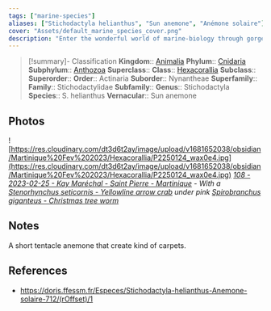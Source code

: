 ```yaml
---
tags: ["marine-species"]
aliases: ["Stichodactyla helianthus", "Sun anemone", "Anémone solaire"]
cover: "Assets/default_marine_species_cover.png"
description: "Enter the wonderful world of marine-biology through gorgeous underwater pictures of marine animals. Actinaria is the order of commonly named sea anemone. You know, the animal that shelter the clown fish!"
---
```

> [!summary]- Classification
**Kingdom**:: [Animalia](Animalia.md)
**Phylum**:: [Cnidaria](Cnidaria.md)
**Subphylum**:: [Anthozoa](Anthozoa.md)
**Superclass**::
**Class**:: [Hexacorallia](Hexacorallia.md)
**Subclass**::
**Superorder**::
**Order**:: Actinaria
**Suborder**:: Nynantheae
**Superfamily**::
**Family**:: Stichodactylidae
**Subfamily**::
**Genus**:: Stichodactyla
**Species**:: S. helianthus
**Vernacular**:: Sun anemone

## Photos
![https://res.cloudinary.com/dt3d6t2ay/image/upload/v1681652038/obsidian/Martinique%20Fev%202023/Hexacorallia/P2250124_wax0e4.jpg](https://res.cloudinary.com/dt3d6t2ay/image/upload/v1681652038/obsidian/Martinique%20Fev%202023/Hexacorallia/P2250124_wax0e4.jpg)
*[108 - 2023-02-25 - Kay Maréchal - Saint Pierre - Martinique](108%20-%202023-02-25%20-%20Kay%20Maréchal%20-%20Saint%20Pierre%20-%20Martinique.md) - With a [Stenorhynchus seticornis - Yellowline arrow crab](Stenorhynchus%20seticornis%20-%20Yellowline%20arrow%20crab.md) under pink [Spirobranchus giganteus - Christmas tree worm](Spirobranchus%20giganteus%20-%20Christmas%20tree%20worm.md)*

## Notes
A short tentacle anemone that create kind of carpets. 

## References
- https://doris.ffessm.fr/Especes/Stichodactyla-helianthus-Anemone-solaire-712/(rOffset)/1